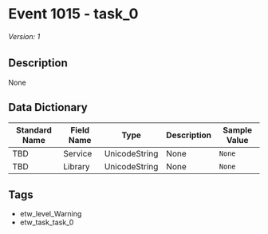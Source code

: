 # Event 1015 - task_0
###### Version: 1

## Description
None

## Data Dictionary
|Standard Name|Field Name|Type|Description|Sample Value|
|---|---|---|---|---|
|TBD|Service|UnicodeString|None|`None`|
|TBD|Library|UnicodeString|None|`None`|

## Tags
* etw_level_Warning
* etw_task_task_0